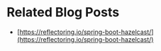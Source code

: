 # Related Blog Posts

* [https://reflectoring.io/spring-boot-hazelcast/](https://reflectoring.io/spring-boot-hazelcast/)
